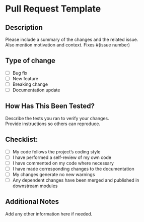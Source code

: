 # Pull Request Template
## Description
Please include a summary of the changes and the related issue.  
Also mention motivation and context.
Fixes #(issue number)
## Type of change
- [ ] Bug fix
- [ ] New feature
- [ ] Breaking change
- [ ] Documentation update
## How Has This Been Tested?
Describe the tests you ran to verify your changes.  
Provide instructions so others can reproduce.
## Checklist:
- [ ] My code follows the project’s coding style
- [ ] I have performed a self-review of my own code
- [ ] I have commented on my code where necessary
- [ ] I have made corresponding changes to the documentation
- [ ] My changes generate no new warnings
- [ ] Any dependent changes have been merged and published in downstream modules
## Additional Notes
Add any other information here if needed.
